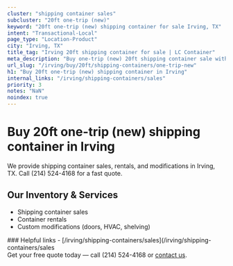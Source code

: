 ```yaml
---
cluster: "shipping container sales"
subcluster: "20ft one-trip (new)"
keyword: "20ft one-trip (new) shipping container for sale Irving, TX"
intent: "Transactional-Local"
page_type: "Location-Product"
city: "Irving, TX"
title_tag: "Irving 20ft shipping container for sale | LC Container"
meta_description: "Buy one-trip (new) 20ft shipping container sale with local delivery in Irving, TX. LC Container — local Since 2003. Request a fast quote today."
url_slug: "/irving/buy/20ft/shipping-containers/one-trip-new"
h1: "Buy 20ft one-trip (new) shipping container in Irving"
internal_links: "/irving/shipping-containers/sales"
priority: 3
notes: "NaN"
noindex: true
---
```


# Buy 20ft one-trip (new) shipping container in Irving

We provide shipping container sales, rentals, and modifications in Irving, TX. Call (214) 524-4168 for a fast quote.

## Our Inventory & Services
- Shipping container sales
- Container rentals
- Custom modifications (doors, HVAC, shelving)

<div data-section="internal-links">
### Helpful links
- [/irving/shipping-containers/sales](/irving/shipping-containers/sales
</div>

<div data-section="cta">
Get your free quote today — call (214) 524-4168 or <a href="/contact">contact us</a>.
</div>

<script type="application/ld+json">{"@context":"https://schema.org","@type":"FAQPage","mainEntity":[{"@type":"Question","name":"How much does delivery cost in Irving, TX?","acceptedAnswer":{"@type":"Answer","text":"Delivery costs vary by distance and container size. Most deliveries in Irving, TX range from $150-$300. Call (214) 524-4168 for an exact quote based on your specific location."}},{"@type":"Question","name":"Do you offer financing or payment plans?","acceptedAnswer":{"@type":"Answer","text":"We accept major credit cards, checks, and can discuss commercial terms for bulk purchases. Call (214) 524-4168 to discuss options."}},{"@type":"Question","name":"Can you customize containers in Irving, TX?","acceptedAnswer":{"@type":"Answer","text":"Yes — we perform modifications like doors, HVAC, insulation, and shelving. Request a custom quote at (214) 524-4168 or via our contact form."}}]}</script>
